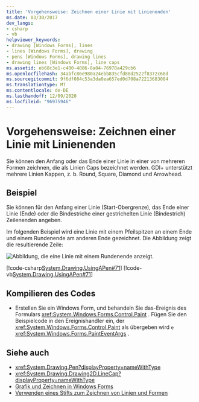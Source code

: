 ```yaml
---
title: 'Vorgehensweise: Zeichnen einer Linie mit Linienenden'
ms.date: 03/30/2017
dev_langs:
- csharp
- vb
helpviewer_keywords:
- drawing [Windows Forms], lines
- lines [Windows Forms], drawing
- pens [Windows Forms], drawing lines
- drawing lines [Windows Forms], line caps
ms.assetid: eb68c3e1-c400-4886-8a04-76978a429cb6
ms.openlocfilehash: 34abfc86e980a24ebb835cfd88d2522f8372c68d
ms.sourcegitcommit: 9f6df084c53a3da0ea657ed0d708a72213683084
ms.translationtype: MT
ms.contentlocale: de-DE
ms.lasthandoff: 12/09/2020
ms.locfileid: "96975946"
---
```

# <a name="how-to-draw-a-line-with-line-caps"></a>Vorgehensweise: Zeichnen einer Linie mit Linienenden
Sie können den Anfang oder das Ende einer Linie in einer von mehreren Formen zeichnen, die als Linien Caps bezeichnet werden. GDI+ unterstützt mehrere Linien Kappen, z. b. Round, Square, Diamond und Arrowhead.  
  
## <a name="example"></a>Beispiel  
 Sie können für den Anfang einer Linie (Start-Obergrenze), das Ende einer Linie (Ende) oder die Bindestriche einer gestrichelten Linie (Bindestrich) Zeilenenden angeben.  
  
 Im folgenden Beispiel wird eine Linie mit einem Pfeilspitzen an einem Ende und einem Rundenende am anderen Ende gezeichnet. Die Abbildung zeigt die resultierende Zeile:  
  
 ![Abbildung, die eine Linie mit einem Rundenende anzeigt.](./media/how-to-draw-a-line-with-line-caps/line-cap-arrowhead-example.gif)  
  
 [!code-csharp[System.Drawing.UsingAPen#71](~/samples/snippets/csharp/VS_Snippets_Winforms/System.Drawing.UsingAPen/CS/Class1.cs#71)]
 [!code-vb[System.Drawing.UsingAPen#71](~/samples/snippets/visualbasic/VS_Snippets_Winforms/System.Drawing.UsingAPen/VB/Class1.vb#71)]  
  
## <a name="compiling-the-code"></a>Kompilieren des Codes  
  
- Erstellen Sie ein Windows Form, und behandeln Sie das-Ereignis des Formulars <xref:System.Windows.Forms.Control.Paint> . Fügen Sie den Beispielcode in den Ereignishandler ein, der <xref:System.Windows.Forms.Control.Paint> als übergeben wird `e` <xref:System.Windows.Forms.PaintEventArgs> .  
  
## <a name="see-also"></a>Siehe auch

- <xref:System.Drawing.Pen?displayProperty=nameWithType>
- <xref:System.Drawing.Drawing2D.LineCap?displayProperty=nameWithType>
- [Grafik und Zeichnen in Windows Forms](graphics-and-drawing-in-windows-forms.md)
- [Verwenden eines Stifts zum Zeichnen von Linien und Formen](using-a-pen-to-draw-lines-and-shapes.md)
